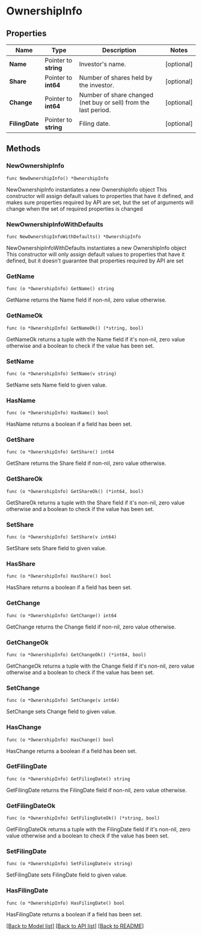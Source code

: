 # OwnershipInfo

## Properties

Name | Type | Description | Notes
------------ | ------------- | ------------- | -------------
**Name** | Pointer to **string** | Investor&#39;s name. | [optional] 
**Share** | Pointer to **int64** | Number of shares held by the investor. | [optional] 
**Change** | Pointer to **int64** | Number of share changed (net buy or sell) from the last period. | [optional] 
**FilingDate** | Pointer to **string** | Filing date. | [optional] 

## Methods

### NewOwnershipInfo

`func NewOwnershipInfo() *OwnershipInfo`

NewOwnershipInfo instantiates a new OwnershipInfo object
This constructor will assign default values to properties that have it defined,
and makes sure properties required by API are set, but the set of arguments
will change when the set of required properties is changed

### NewOwnershipInfoWithDefaults

`func NewOwnershipInfoWithDefaults() *OwnershipInfo`

NewOwnershipInfoWithDefaults instantiates a new OwnershipInfo object
This constructor will only assign default values to properties that have it defined,
but it doesn't guarantee that properties required by API are set

### GetName

`func (o *OwnershipInfo) GetName() string`

GetName returns the Name field if non-nil, zero value otherwise.

### GetNameOk

`func (o *OwnershipInfo) GetNameOk() (*string, bool)`

GetNameOk returns a tuple with the Name field if it's non-nil, zero value otherwise
and a boolean to check if the value has been set.

### SetName

`func (o *OwnershipInfo) SetName(v string)`

SetName sets Name field to given value.

### HasName

`func (o *OwnershipInfo) HasName() bool`

HasName returns a boolean if a field has been set.

### GetShare

`func (o *OwnershipInfo) GetShare() int64`

GetShare returns the Share field if non-nil, zero value otherwise.

### GetShareOk

`func (o *OwnershipInfo) GetShareOk() (*int64, bool)`

GetShareOk returns a tuple with the Share field if it's non-nil, zero value otherwise
and a boolean to check if the value has been set.

### SetShare

`func (o *OwnershipInfo) SetShare(v int64)`

SetShare sets Share field to given value.

### HasShare

`func (o *OwnershipInfo) HasShare() bool`

HasShare returns a boolean if a field has been set.

### GetChange

`func (o *OwnershipInfo) GetChange() int64`

GetChange returns the Change field if non-nil, zero value otherwise.

### GetChangeOk

`func (o *OwnershipInfo) GetChangeOk() (*int64, bool)`

GetChangeOk returns a tuple with the Change field if it's non-nil, zero value otherwise
and a boolean to check if the value has been set.

### SetChange

`func (o *OwnershipInfo) SetChange(v int64)`

SetChange sets Change field to given value.

### HasChange

`func (o *OwnershipInfo) HasChange() bool`

HasChange returns a boolean if a field has been set.

### GetFilingDate

`func (o *OwnershipInfo) GetFilingDate() string`

GetFilingDate returns the FilingDate field if non-nil, zero value otherwise.

### GetFilingDateOk

`func (o *OwnershipInfo) GetFilingDateOk() (*string, bool)`

GetFilingDateOk returns a tuple with the FilingDate field if it's non-nil, zero value otherwise
and a boolean to check if the value has been set.

### SetFilingDate

`func (o *OwnershipInfo) SetFilingDate(v string)`

SetFilingDate sets FilingDate field to given value.

### HasFilingDate

`func (o *OwnershipInfo) HasFilingDate() bool`

HasFilingDate returns a boolean if a field has been set.


[[Back to Model list]](../README.md#documentation-for-models) [[Back to API list]](../README.md#documentation-for-api-endpoints) [[Back to README]](../README.md)


